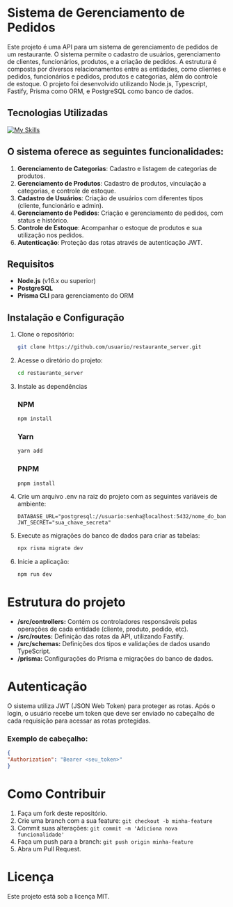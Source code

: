 # Sistema de Gerenciamento de Pedidos
Este projeto é uma API para um sistema de gerenciamento de pedidos de um restaurante. O sistema permite o cadastro de usuários, gerenciamento de clientes, funcionários, produtos, e a criação de pedidos. A estrutura é composta por diversos relacionamentos entre as entidades, como clientes e pedidos, funcionários e pedidos, produtos e categorias, além do controle de estoque. O projeto foi desenvolvido utilizando Node.js, Typescript, Fastify, Prisma como ORM, e PostgreSQL como banco de dados.

## Tecnologias Utilizadas
[![My Skills](https://skillicons.dev/icons?i=nodejs,typescript,prisma,postgres)](https://skillicons.dev)

## O sistema oferece as seguintes funcionalidades:

1. **Gerenciamento de Categorias**: Cadastro e listagem de categorias de produtos.
2. **Gerenciamento de Produtos**: Cadastro de produtos, vinculação a categorias, e controle de estoque.
3. **Cadastro de Usuários**: Criação de usuários com diferentes tipos (cliente, funcionário e admin).
4. **Gerenciamento de Pedidos**: Criação e gerenciamento de pedidos, com status e histórico.
5. **Controle de Estoque**: Acompanhar o estoque de produtos e sua utilização nos pedidos.
6. **Autenticação**: Proteção das rotas através de autenticação JWT.

## Requisitos

- **Node.js** (v16.x ou superior)
- **PostgreSQL**
- **Prisma CLI** para gerenciamento do ORM

## Instalação e Configuração

1. Clone o repositório:

   ```bash
   git clone https://github.com/usuario/restaurante_server.git
   ```
1. Acesse o diretório do projeto:

   ```bash
   cd restaurante_server
   ```
3. Instale as dependências
   ### NPM
   ```bash
   npm install
   ```
   ### Yarn
   ```bash
   yarn add
   ```
   ### PNPM
   ```bash
   pnpm install
   ```
4. Crie um arquivo .env na raiz do projeto com as seguintes variáveis de ambiente:
   ```env
   DATABASE_URL="postgresql://usuario:senha@localhost:5432/nome_do_banco"
   JWT_SECRET="sua_chave_secreta"
   ```
5. Execute as migrações do banco de dados para criar as tabelas:
   ```bash
   npx risma migrate dev
   ```
6. Inicie a aplicação:
   ```bash
   npm run dev
   ```

# Estrutura do projeto
  - **/src/controllers:** Contém os controladores responsáveis pelas operações de cada entidade (cliente, produto, pedido, etc).
  - **/src/routes:** Definição das rotas da API, utilizando Fastify.
  - **/src/schemas:** Definições dos tipos e validações de dados usando TypeScript.
  - **/prisma:** Configurações do Prisma e migrações do banco de dados.

# Autenticação
  O sistema utiliza JWT (JSON Web Token) para proteger as rotas. Após o login, o usuário recebe um token que deve ser enviado no cabeçalho de cada requisição para acessar as rotas protegidas.

### Exemplo de cabeçalho:
  ```json
  {
  "Authorization": "Bearer <seu_token>"
  }
  ```

# Como Contribuir
1. Faça um fork deste repositório.
2. Crie uma branch com a sua feature: ```git checkout -b minha-feature```
3. Commit suas alterações: ```git commit -m 'Adiciona nova funcionalidade'```
4. Faça um push para a branch: ```git push origin minha-feature```
5. Abra um Pull Request.

# Licença
Este projeto está sob a licença MIT.

